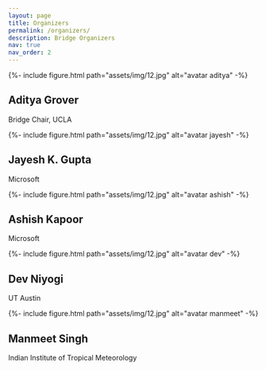 ```yaml
---
layout: page
title: Organizers
permalink: /organizers/
description: Bridge Organizers
nav: true
nav_order: 2
---
```

<div class="grid">
  <div class="grid-sizer"></div>
  <div class="grid-item">
    <div class="card hoverable">
    <div class="card-img col-md-6">
      {%- include figure.html
            path="assets/img/12.jpg"
            alt="avatar aditya" -%}
      </div>
      <div class="col-md-6">
        <div class="card-body">
          <h2 class="card-title">Aditya Grover</h2>
          <p class="card-text">Bridge Chair, UCLA</p>
        </div>
      </div>
    </div>
  </div>
  <div class="grid-sizer"></div>
  <div class="grid-item">
    <div class="card hoverable">
        <div class="card-img col-md-6">
        {%- include figure.html
                path="assets/img/12.jpg"
                alt="avatar jayesh" -%}
        </div>
        <div class="col-md-6">
            <div class="card-body">
                <h2 class="card-title">Jayesh K. Gupta</h2>
                <p class="card-text">Microsoft</p>
            </div>
        </div>
    </div>
  </div>
  <div class="grid-sizer"></div>
  <div class="grid-item">
    <div class="card hoverable">
    <div class="card-img col-md-6">
      {%- include figure.html
            path="assets/img/12.jpg"
            alt="avatar ashish" -%}
    </div>
    <div class="col-md-6">
      <div class="card-body">
        <h2 class="card-title">Ashish Kapoor</h2>
        <p class="card-text">Microsoft</p>
      </div>
      </div>
    </div>
  </div>
  <div class="grid-sizer"></div>
  <div class="grid-item">
    <div class="card hoverable">
    <div class="card-img col-md-6">
      {%- include figure.html
            path="assets/img/12.jpg"
            alt="avatar dev" -%}
    </div>
    <div class="col-md-6">
      <div class="card-body">
          <h2 class="card-title">Dev Niyogi</h2>
          <p class="card-text">UT Austin</p>
      </div>
      </div>
    </div>
  </div> 
  <div class="grid-sizer"></div>
  <div class="grid-item">
    <div class="card hoverable">
    <div class="card-img col-md-6">
      {%- include figure.html
            path="assets/img/12.jpg"
            alt="avatar manmeet" -%}
    </div>
    <div class="col-md-6">
      <div class="card-body">
        <h2 class="card-title">Manmeet Singh</h2>
        <p class="card-text">Indian Institute of Tropical Meteorology</p>
      </div>
    </div>  
    </div>
  </div>          
</div>
